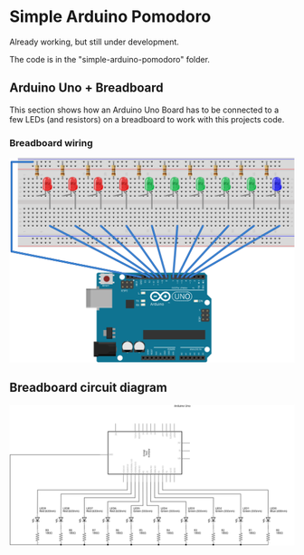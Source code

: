 # Simple Arduino Pomodoro

Already working, but still under development.

The code is in the "simple-arduino-pomodoro" folder.


## Arduino Uno + Breadboard

This section shows how an Arduino Uno Board has to be connected to a few LEDs (and resistors) on a breadboard to work with this projects code.


### Breadboard wiring

![](Arduino-Uno-Breadboard/Arduino-Uno-Breadboard.svg)


## Breadboard circuit diagram

![](Arduino-Uno-Breadboard/Arduino-Uno-Breadboard-Circuit-Diagram.svg)
